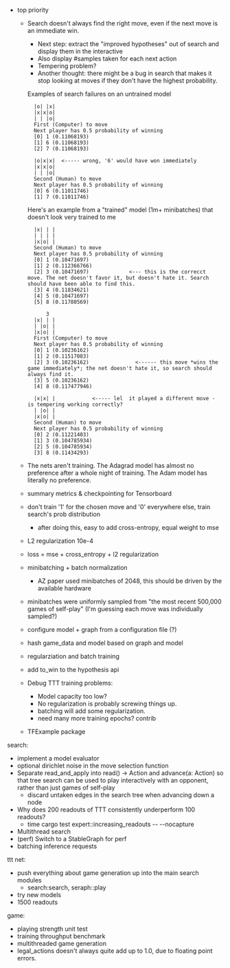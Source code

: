 - top priority

    - Search doesn't always find the right move, even if the next move is an immediate win.
        - Next step: extract the "improved hypotheses" out of search and display them in the interactive
        - Also display #samples taken for each next action
        - Tempering problem?
        - Another thought: there might be a bug in search that makes it stop looking at moves if they don't have the highest probability.

        Examples of search failures on an untrained model

            |o| |x|
            |x|x|o|
            | | |o|
            First (Computer) to move
            Next player has 0.5 probability of winning
            [0] 1 (0.11068193)
            [1] 6 (0.11068193)
            [2] 7 (0.11068193)

            |o|x|x|  <----- wrong, '6' would have won immediately
            |x|x|o|
            | | |o|
            Second (Human) to move
            Next player has 0.5 probability of winning
            [0] 6 (0.11011746)
            [1] 7 (0.11011746)

        Here's an example from a "trained" model (1m+ minibatches) that doesn't look very trained to me

            |x| | |
            | | | |
            |x|o| |
            Second (Human) to move
            Next player has 0.5 probability of winning
            [0] 1 (0.10471697)
            [1] 2 (0.112366766)
            [2] 3 (0.10471697)             <--- this is the correcct move. The net doesn't favor it, but doesn't hate it. Search should have been able to find this.
            [3] 4 (0.11834621)
            [4] 5 (0.10471697)
            [5] 8 (0.11780569)

                3
            |x| | |
            | |o| |
            |x|o| |
            First (Computer) to move
            Next player has 0.5 probability of winning
            [0] 1 (0.10236162)
            [1] 2 (0.11517083)
            [2] 3 (0.10236162)               <------ this move *wins the game immediately*; the net doesn't hate it, so search should always find it.
            [3] 5 (0.10236162)
            [4] 8 (0.117477946)

            |x|x| |            <----- lel  it played a different move - is tempering working correctly?
            | |o| |
            |x|o| |
            Second (Human) to move
            Next player has 0.5 probability of winning
            [0] 2 (0.11221403)
            [1] 3 (0.104785934)
            [2] 5 (0.104785934)
            [3] 8 (0.11434293)

    - The nets aren't training. The Adagrad model has almost no preference after a whole night of training. The Adam model has literally no preference.


    - summary metrics & checkpointing for Tensorboard
    - don't train '1' for the chosen move and '0' everywhere else, train search's prob distribution
        - after doing this, easy to add cross-entropy, equal weight to mse

    - L2 regularization 10e-4
    - loss = mse + cross_entropy + l2 regularization
    - minibatching + batch normalization
        - AZ paper used minibatches of 2048, this should be driven by the available hardware
    - minibatches were uniformly sampled from "the most recent 500,000 games of self-play" (I'm guessing each move was individually sampled?)
    - configure model + graph from a configuration file (?)
    - hash game_data and model based on graph and model
    - regularziation and batch training
    - add to_win to the hypothesis api
    - Debug TTT training problems:
        - Model capacity too low?
        - No regularization is probably screwing things up.
        - batching will add some regularization.
        - need many more training epochs?
contrib
    - TFExample package

search:
- implement a model evaluator
- optional dirichlet noise in the move selection function
- Separate read_and_apply into read() -> Action and advance(a: Action) so that tree search can be used to play interactively with an opponent, rather than just games of self-play
    - discard untaken edges in the search tree when advancing down a node
- Why does 200 readouts of TTT consistently underperform 100 readouts?
    - time cargo test expert::increasing_readouts -- --nocapture
- Multithread search
- (perf) Switch to a StableGraph for perf
- batching inference requests

ttt net:
- push everything about game generation up into the main search modules
    - search:search, seraph::play
- try new models
- 1500 readouts

game:
- playing strength unit test
- training throughput benchmark
- multithreaded game generation
- legal_actions doesn't always quite add up to 1.0, due to floating point errors.

